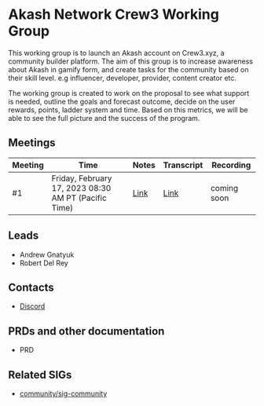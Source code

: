 # Akash Network Crew3 Working Group

This working group is to launch an Akash account on Crew3.xyz, a community builder platform. The aim of this group is to increase awareness about Akash in gamify form, and create tasks for the community based on their skill level. e.g influencer, developer, provider, content creator etc. 

The working group is created to work on the proposal to see what support is needed, outline the goals and forecast outcome, decide on the user rewards, points, ladder system and time. Based on this metrics, we will be able to see the full picture and the success of the program. 
 


## Meetings

| Meeting | Time | Notes | Transcript | Recording
| --- | --- | --- | --- | --- |
| #1 | Friday, February 17, 2023 08:30 AM PT (Pacific Time)|[Link](https://github.com/akash-network/community/blob/main/wg-crew3/meetings/001-2023-02-17) |[Link](https://github.com/akash-network/community/blob/main/wg-crew3/meetings/001-2023-02-17#transcript) | coming soon

## Leads

- Andrew Gnatyuk
- Robert Del Rey

## Contacts

- [Discord](https://discord.gg/6ffnaGay) 


## PRDs and other documentation
- PRD

## Related SIGs

- [community/sig-community](sig-community)

